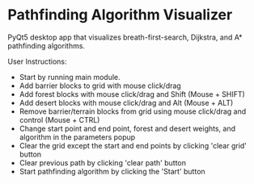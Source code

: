 # Pathfinding Algorithm Visualizer
PyQt5 desktop app that visualizes breath-first-search, Dijkstra, and A* pathfinding algorithms.

User Instructions:
  * Start by running main module.
  * Add barrier blocks to grid with mouse click/drag
  * Add forest blocks with mouse click/drag and Shift (Mouse + SHIFT)
  * Add desert blocks with mouse click/drag and Alt (Mouse + ALT)
  * Remove barrier/terrain blocks from grid using mouse click/drag and control (Mouse + CTRL)
  * Change start point and end point, forest and desert weights, and algorithm in the parameters popup
  * Clear the grid except the start and end points by clicking 'clear grid' button
  * Clear previous path by clicking 'clear path' button
  * Start pathfinding algorithm by clicking the 'Start' button
